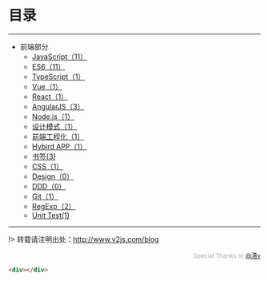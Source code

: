 # 目录

---

- 前端部分
	- [JavaScript（11）](/JavaScript/)
	- [ES6（11）](/ES6/)
	- [TypeScript（1）](/TypeScript/)
	- [Vue（1）](/Vue/)
    - [React（1）](/React/)
    - [AngularJS（3）](/AngularJS/)
	- [Node.js（1）](/Node/)
	- [设计模式（1）](/DesignPattern/)
	- [前端工程化（1）](/FE-Engineering/)
	- [Hybird APP（1）](/Hybird-APP/)
	- [书签(3)](/Bookmarks/)
	- [CSS（1）](/CSS/)
	- [Design（0）](/Design/)
	- [DDD（0）](/DDD/)
	- [Git（1）](/Git/)
	- [RegExp（2）](/RegExp/)
	- [Unit Test(1)](/UnitTest/)
	
---

!> 转载请注明出处：http://www.v2js.com/blog

<div style="color:#aaa; font-size: 12px; text-align: right">Special Thanks to <a href="https://github.com/QingWei-Li">@清v</a></div> 

```html
<div></div>
```






